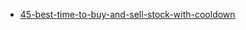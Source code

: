 - [45-best-time-to-buy-and-sell-stock-with-cooldown](https://leetcode.com/problems/best-time-to-buy-and-sell-stock-with-cooldown/)